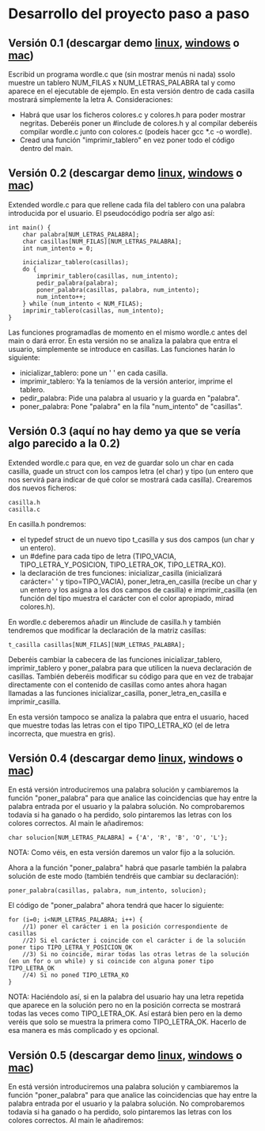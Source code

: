 # Desarrollo del proyecto paso a paso

## Versión 0.1 (descargar demo [linux](wordle_v0.1), [windows](wordle_v0.1.exe) o [mac](wordle_v0.1_mac))

Escribid un programa wordle.c que (sin mostrar menús ni nada) ssolo muestre un tablero NUM_FILAS x NUM_LETRAS_PALABRA tal y como aparece en el ejecutable de ejemplo. En esta versión dentro de cada casilla mostrará simplemente la letra A. Consideraciones:

- Habrá que usar los ficheros colores.c y colores.h para poder mostrar negritas. Deberéis poner un #include de colores.h y al compilar deberéis compilar wordle.c junto con colores.c (podeís hacer gcc *.c -o wordle).
- Cread una función "imprimir_tablero" en vez poner todo el código dentro del main.
<!-- --------------------------------------------- -->

## Versión 0.2 (descargar demo [linux](wordle_v0.2), [windows](wordle_v0.2.exe) o [mac](wordle_v0.2_mac))

Extended wordle.c para que rellene cada fila del tablero con una palabra introducida por el usuario. El pseudocódigo podría ser algo así:

	int main() {
		char palabra[NUM_LETRAS_PALABRA];
		char casillas[NUM_FILAS][NUM_LETRAS_PALABRA];
		int num_intento = 0; 

		inicializar_tablero(casillas);
		do {
			imprimir_tablero(casillas, num_intento);
			pedir_palabra(palabra);
			poner_palabra(casillas, palabra, num_intento);
			num_intento++;
		} while (num_intento < NUM_FILAS);
		imprimir_tablero(casillas, num_intento);
	}

Las funciones programadlas de momento en el mismo wordle.c antes del main o dará error. En esta versión no se analiza la palabra que entra el usuario, simplemente se introduce en casillas. Las funciones harán lo siguiente:

- inicializar_tablero: pone un ' ' en cada casilla.
- imprimir_tablero: Ya la teníamos de la versión anterior, imprime el tablero.
- pedir_palabra: Pide una palabra al usuario y la guarda en "palabra".
- poner_palabra: Pone "palabra" en la fila "num_intento" de "casillas".

## Versión 0.3 (aquí no hay demo ya que se vería algo parecido a la 0.2)

Extended wordle.c para que, en vez de guardar solo un char en cada casilla, guade un struct con los campos letra (el char) y tipo (un entero que nos servirá para indicar de qué color se mostrará cada casilla). Crearemos dos nuevos ficheros:

	casilla.h
	casilla.c

En casilla.h pondremos:

- el typedef struct de un nuevo tipo t_casilla y sus dos campos (un char y un entero).
- un #define para cada tipo de letra (TIPO_VACIA, TIPO_LETRA_Y_POSICION, TIPO_LETRA_OK, TIPO_LETRA_KO).
- la declaración de tres funciones: inicializar_casilla (inicializará carácter=' ' y tipo=TIPO_VACIA), poner_letra_en_casilla (recibe un char y un entero y los asigna a los dos campos de casilla) e imprimir_casilla (en función del tipo muestra el carácter con el color apropiado, mirad colores.h).

En wordle.c deberemos añadir un #include de casilla.h y también tendremos que modificar la declaración de la matriz casillas:

	t_casilla casillas[NUM_FILAS][NUM_LETRAS_PALABRA];

Deberéis cambiar la cabecera de las funciones inicializar_tablero, imprimir_tablero y poner_palabra para que utilicen la nueva declaración de casillas. También deberéis modificar su código para que en vez de trabajar directamente con el contenido de casillas como antes ahora hagan llamadas a las funciones inicializar_casilla, poner_letra_en_casilla e imprimir_casilla. 

En esta versión tampoco se analiza la palabra que entra el usuario, haced que muestre todas las letras con el tipo TIPO_LETRA_KO (el de letra incorrecta, que muestra en gris).


## Versión 0.4 (descargar demo [linux](wordle_v0.4), [windows](wordle_v0.4.exe) o [mac](wordle_v0.4_mac))

En está versión introduciremos una palabra solución y cambiaremos la función "poner_palabra" para que analice las coincidencias que hay entre la palabra entrada por el usuario y la palabra solución. No comprobaremos todavía si ha ganado o ha perdido, solo pintaremos las letras con los colores correctos. Al main le añadiremos:

	char solucion[NUM_LETRAS_PALABRA] = {'A', 'R', 'B', 'O', 'L'};

NOTA: Como véis, en esta versión daremos un valor fijo a la solución.

Ahora a la función "poner_palabra" habrá que pasarle también la palabra solución de este modo (también tendréis que cambiar su declaración):

	poner_palabra(casillas, palabra, num_intento, solucion);

El código de "poner_palabra" ahora tendrá que hacer lo siguiente:

	for (i=0; i<NUM_LETRAS_PALABRA; i++) {
		//1) poner el carácter i en la posición correspondiente de casillas
		//2) Si el carácter i coincide con el carácter i de la solución poner tipo TIPO_LETRA_Y_POSICION_OK
		//3) Si no coincide, mirar todas las otras letras de la solución (en un for o un while) y si coincide con alguna poner tipo TIPO_LETRA_OK
		//4) Si no poned TIPO_LETRA_KO
	}

NOTA: Haciéndolo así, si en la palabra del usuario hay una letra repetida que aparece en la solución pero no en la posición correcta se mostrará todas las veces como TIPO_LETRA_OK. Así estará bien pero en la demo veréis que solo se muestra la primera como TIPO_LETRA_OK. Hacerlo de esa manera es más complicado y es opcional.


## Versión 0.5 (descargar demo [linux](wordle_v0.5), [windows](wordle_v0.54.exe) o [mac](wordle_v0.5_mac))

 En está versión introduciremos una palabra solución y cambiaremos la función "poner_palabra" para que analice las coincidencias que hay entre la palabra entrada por el usuario y la palabra solución. No comprobaremos todavía si ha ganado o ha perdido, solo pintaremos las letras con los colores correctos. Al main le añadiremos:
